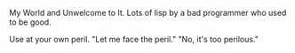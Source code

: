 My World and Unwelcome to It.
Lots of lisp by a bad programmer who used to be good.

Use at your own peril.
"Let me face the peril."
"No, it's too perilous."
